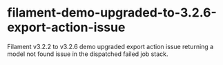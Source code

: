 # filament-demo-upgraded-to-3.2.6-export-action-issue
Filament v3.2.2 to v3.2.6 demo upgraded export action issue returning a model not found issue in the dispatched failed job stack.
